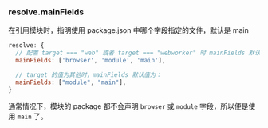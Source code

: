 ### resolve.mainFields

在引用模块时，指明使用 package.json 中哪个字段指定的文件，默认是 main

```js
resolve: {
  // 配置 target === "web" 或者 target === "webworker" 时 mainFields 默认值是：
  mainFields: ['browser', 'module', 'main'],

  // target 的值为其他时，mainFields 默认值为：
  mainFields: ["module", "main"],
}
```

通常情况下，模块的 package 都不会声明 `browser` 或 `module` 字段，所以便是使用 `main` 了。
